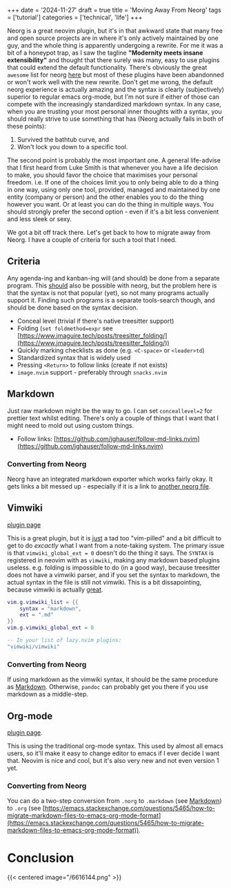 +++
date = '2024-11-27'
draft = true
title = 'Moving Away From Neorg'
tags = ['tutorial']
categories = ['technical', 'life']
+++

Neorg is a great neovim plugin, but it's in that awkward state that many free and open source projects are in where
it's only actively maintained by one guy, and the whole thing is apparently undergoing a rewrite. For me it was a bit
of a honeypot trap, as I saw the tagline **"Modernity meets insane extensibility"** and thought that there surely was
many, easy to use plugins that could extend the default functionality. There's obviously the great `awesome` list for
neorg [here](https://github.com/nvim-neorg/awesome-neorg) but most of these plugins have been abandonned or won't work
well with the new rewrite.
Don't get me wrong, the default neorg experience is actually amazing and the syntax is clearly (subjectively) superior
to regular emacs org-mode, but I'm not sure if either of those can compete with the increasingly standardized markdown
syntax. In any case, when you are trusting your most personal inner thoughts with a syntax, you should really strive
to use something that has (Neorg actually fails in both of these points):

1. Survived the bathtub curve, and
2. Won't lock you down to a specific tool.

The second point is probably the most important one. A general life-advise that I first heard from Luke Smith is that
whenever you have a life decision to make, you should favor the choice that maximises your personal freedom. i.e. If
one of the choices limit you to only being able to do a thing in one way, using only one tool, provided, managed and
maintained by one entity (company or person) and the other enables you to do the thing however you want. Or at least
you can do the thing in multiple ways. You should strongly prefer the second option - even if it's a bit less
convenient and less sleek or sexy.

We got a bit off track there. Let's get back to how to migrate away from Neorg. I have a couple of criteria for such a
tool that I need.

## Criteria

Any agenda-ing and kanban-ing will (and should) be done from a separate program. This <u>should</u> also be possible with
neorg, but the problem here is that the syntax is not that popular (yet), so not many programs actually support it.
Finding such programs is a separate tools-search though, and should be done based on the syntax decision.

- Conceal level (trivial if there's native treesitter support)
- Folding (`set foldmethod=expr` see [https://www.jmaguire.tech/posts/treesitter_folding/](https://www.jmaguire.tech/posts/treesitter_folding/))
- Quickly marking checklists as done (e.g. `<C-space>` or `<leader>td`)
- Standardized syntax that is widely used
- Pressing `<Return>` to follow links (create if not exists)
- `image.nvim` support - preferably through `snacks.nvim`

## Markdown

Just raw markdown might be the way to go. I can set `conceallevel=2` for prettier text whilst editing. There's only
a couple of things that I want that I might need to mold out using custom things.
- Follow links: [https://github.com/jghauser/follow-md-links.nvim](https://github.com/jghauser/follow-md-links.nvim)


### Converting from Neorg

Neorg have an integrated markdown exporter which works fairly okay. It gets links a bit messed up - especially if it
is a link to [another neorg file](#indexmd).

## Vimwiki

[plugin page](https://github.com/vimwiki/vimwiki)

This is a great plugin, but it is <u>just</u> a tad too "vim-pilled" and a bit difficult to get to do _excactly_ what I
want from a note-taking system. The primary issue is that `vimwiki_global_ext = 0` doesn't do the thing it says. The
`SYNTAX` is registered in neovim with as `vimwiki`, making any markdown based plugins useless. e.g. folding is
impossible to do (in a good way), because treesitter does not have a vimwiki parser, and if you set the syntax to
markdown, the actual syntax in the file is still not vimwiki.
This is a bit dissapointing, because vimwiki is actually <u>great</u>.

```lua
vim.g.vimwiki_list = {{
    syntax = "markdown",
    ext = ".md"
}}
vim.g.vimwiki_global_ext = 0

-- In your list of lazy.nvim plugins:
"vimwiki/vimwiki"
```

### Converting from Neorg

If using markdown as the vimwiki syntax, it should be the same procedure as [Markdown](#markdown). Otherwise, `pandoc` can
probably get you there if you use markdown as a middle-step.

## Org-mode

[plugin page](https://github.com/nvim-orgmode/orgmode).

This is using the traditional org-mode syntax. This used by almost all emacs users, so it'll make it easy to change
editor to emacs if I ever decide I want that. Neovim is nice and cool, but it's also very new and not even version 1
yet.

### Converting from Neorg

You can do a two-step conversion from `.norg` to `.markdown` (see [Markdown](#markdown)) to `.org` (see 
[https://emacs.stackexchange.com/questions/5465/how-to-migrate-markdown-files-to-emacs-org-mode-format](https://emacs.stackexchange.com/questions/5465/how-to-migrate-markdown-files-to-emacs-org-mode-format)).


# Conclusion


{{< centered image="/6616144.png" >}}
